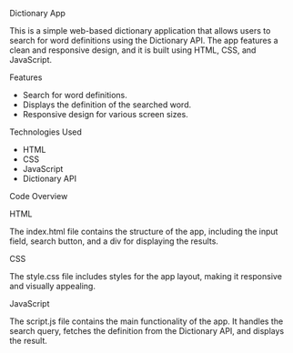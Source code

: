 Dictionary App

This is a simple web-based dictionary application that allows users to search for word definitions using the Dictionary API. The app features a clean and responsive design, and it is built using HTML, CSS, and JavaScript.

Features

- Search for word definitions.
- Displays the definition of the searched word.
- Responsive design for various screen sizes.

Technologies Used

- HTML
- CSS
- JavaScript
- Dictionary API

Code Overview

HTML

The index.html file contains the structure of the app, including the input field, search button, and a div for displaying the results.

CSS

The style.css file includes styles for the app layout, making it responsive and visually appealing.

JavaScript

The script.js file contains the main functionality of the app. It handles the search query, fetches the definition from the Dictionary API, and displays the result.
